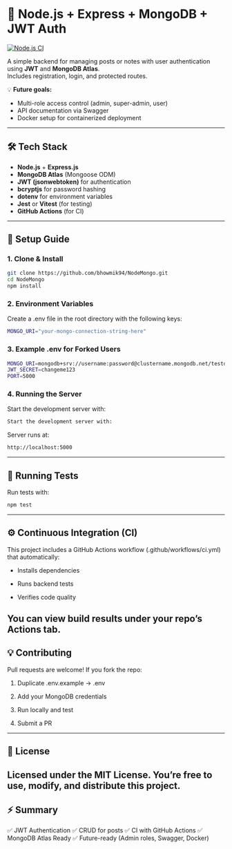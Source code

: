 # 🧩 Node.js + Express + MongoDB + JWT Auth

[![Node.js CI](https://github.com/bhowmik94/NodeMongo/actions/workflows/ci.yml/badge.svg)](https://github.com/bhowmik94/NodeMongo/actions/workflows/ci.yml)

A simple backend for managing posts or notes with user authentication using **JWT** and **MongoDB Atlas**.  
Includes registration, login, and protected routes.  

💡 **Future goals:**
- Multi-role access control (admin, super-admin, user)
- API documentation via Swagger
- Docker setup for containerized deployment

---

## 🛠️ Tech Stack

- **Node.js** + **Express.js**
- **MongoDB Atlas** (Mongoose ODM)
- **JWT (jsonwebtoken)** for authentication
- **bcryptjs** for password hashing
- **dotenv** for environment variables
- **Jest** or **Vitest** (for testing)
- **GitHub Actions** (for CI)

---

## 🚀 Setup Guide

### 1. Clone & Install

```bash
git clone https://github.com/bhowmik94/NodeMongo.git
cd NodeMongo
npm install
```

### 2. Environment Variables
Create a .env file in the root directory with the following keys:

```bash
MONGO_URI="your-mongo-connection-string-here"
```

### 3. Example .env for Forked Users
```bash
MONGO_URI=mongodb+srv://username:password@clustername.mongodb.net/testdb
JWT_SECRET=changeme123
PORT=5000
```

### 4. Running the Server

Start the development server with:
```bash
Start the development server with:
```

Server runs at:
```bash
http://localhost:5000
```

---

## 🧪 Running Tests

Run tests with:
```bash
npm test
```
---
## ⚙️ Continuous Integration (CI)

This project includes a GitHub Actions workflow (.github/workflows/ci.yml)
that automatically:

- Installs dependencies

- Runs backend tests

- Verifies code quality

You can view build results under your repo’s Actions tab.
---

## 💡 Contributing
Pull requests are welcome!
If you fork the repo:

1. Duplicate .env.example → .env

1. Add your MongoDB credentials

1. Run locally and test

1. Submit a PR

---

## 📜 License

Licensed under the MIT License.
You’re free to use, modify, and distribute this project.
---

## ⚡ Summary

✅ JWT Authentication
✅ CRUD for posts
✅ CI with GitHub Actions
✅ MongoDB Atlas Ready
✅ Future-ready (Admin roles, Swagger, Docker)


